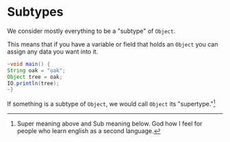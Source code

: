 # Subtypes

We consider mostly everything to be a "subtype"
of `Object`.

This means that if you have a variable or field that holds an `Object`
you can assign any data you want into it.

```java
~void main() {
String oak = "oak";
Object tree = oak;
IO.println(tree);
~}
```

If something is a subtype of `Object`, we would call `Object`
its "supertype."[^super]

[^super]: Super meaning above and Sub meaning below. God how I feel for people who learn
english as a second language.